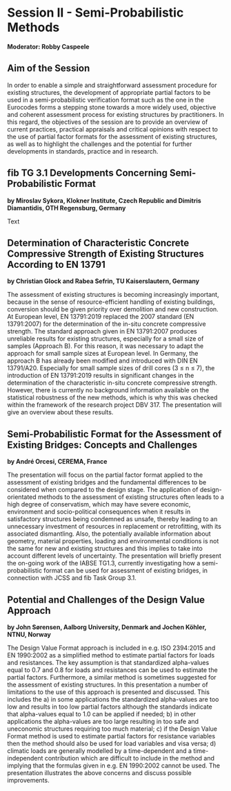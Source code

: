# Session II - Semi-Probabilistic Methods
**Moderator: Robby Caspeele**

## Aim of the Session

In order to enable a simple and straightforward assessment procedure for existing structures, the development of appropriate partial factors to be used in a semi-probabilistic verification format such as the one in the Eurocodes forms a stepping stone towards a more widely used, objective and coherent assessment process for existing structures by practitioners. In this regard, the objectives of the session are to provide an overview of current practices, practical appraisals and critical opinions with respect to the use of partial factor formats for the assessment of existing structures, as well as to highlight the challenges and the potential for further developments in standards, practice and in research.


## fib TG 3.1 Developments Concerning Semi-Probabilistic Format

**by Miroslav Sykora, Klokner Institute, Czech Republic and 
Dimitris Diamantidis, OTH Regensburg, Germany**

Text



## Determination of Characteristic Concrete Compressive Strength of Existing Structures According to EN 13791
**by Christian Glock and
Rabea Sefrin, TU Kaiserslautern, Germany**

The assessment of existing structures is becoming increasingly important, because in the sense of resource-efficient handling of existing buildings, conversion should be given priority over demolition and new construction. At European level, EN 13791:2019 replaced the 2007 standard (EN 13791:2007) for the determination of the in-situ concrete compressive strength. The standard approach given in EN 13791:2007 produces unreliable results for existing structures, especially for a small size of samples (Approach B). For this reason, it was necessary to adapt the approach for small sample sizes at European level. In Germany, the approach B has already been modified and introduced with DIN EN 13791/A20. Especially for small sample sizes of drill cores (3 ≤ n ≤ 7), the introduction of EN 13791:2019 results in significant changes in the determination of the characteristic in-situ concrete compressive strength. However, there is currently no background information available on the statistical robustness of the new methods, which is why this was checked within the framework of the research project DBV 317. The presentation will give an overview about these results.

## Semi-Probabilistic Format for the Assessment of Existing Bridges: Concepts and Challenges
**by André Orcesi, CEREMA, France**

The presentation will focus on the partial factor format applied to the assessment of existing bridges and the fundamental differences to be considered when compared to the design stage. The application of design-orientated methods to the assessment of existing structures often leads to a high degree of conservatism, which may have severe economic, environment and socio-political consequences when it results in satisfactory structures being condemned as unsafe, thereby leading to an unnecessary investment of resources in replacement or retrofitting, with its associated dismantling. Also, the potentially available information about geometry, material properties, loading and environmental conditions is not the same for new and existing structures and this implies to take into account different levels of uncertainty. The presentation will briefly present the on-going work of the IABSE TG1.3, currently investigating how a semi-probabilistic format can be used for assessment of existing bridges, in connection with JCSS and fib Task Group 3.1.

## Potential and Challenges of the Design Value Approach
**by John Sørensen, Aalborg University, Denmark and 
Jochen Köhler, NTNU, Norway**

The Design Value Format approach is included in e.g. ISO 2394:2015 and EN 1990:2002 as a simplified method to estimate partial factors for loads and resistances. The key assumption is that standardized alpha-values equal to 0.7 and 0.8 for loads and resistances can be used to estimate the partial factors. Furthermore, a similar method is sometimes suggested for the assessment of existing structures. In this presentation a number of limitations to the use of this approach is presented and discussed. This includes the a) in some applications the standardized alpha-values are too low and results in too low partial factors although the standards indicate that alpha-values equal to 1.0 can be applied if needed; b) in other applications the alpha-values are too large resulting in too safe and uneconomic structures requiring too much material; c) if the Design Value Format method is used to estimate partial factors for resistance variables then the method should also be used for load variables and visa versa; d) climatic loads are generally modelled by a time-dependent and a time-independent contribution which are difficult to include in the method and implying that the formulas given in e.g. EN 1990:2002 cannot be used. The presentation illustrates the above concerns and discuss possible improvements.